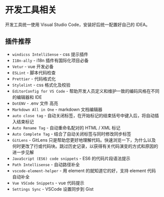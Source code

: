 # 开发工具相关

开发工具统一使用 Visual Studio Code，安装好后统一配置好自己的 IDEA。

## 插件推荐

- `windicss IntelliSense` - css 提示插件
- `I18n-ally` - i18n 插件有国际化项目必备
- `Vetur` - vue 开发必备<Badge text="强制" type="error"/>
- `ESLint` - 脚本代码检查<Badge text="强制" type="error"/>
- `Prettier` - 代码格式化<Badge text="强制" type="error"/>
- `Stylelint` - css 格式化及校验<Badge text="强制" type="error"/>
- `EditorConfig for VS Code` - 帮助开发人员定义和维护一致的编码风格在不同的编辑器和 IDE<Badge text="强制" type="error"/>
- `DotENV` - .env 文件 高亮
- `Markdown All in One` - markdown 文档编辑器
- `auto close tag` - 自动关闭标签，在开始标记的结束括号中键入后，将自动插入结束标记
- `Auto Rename Tag` - 自动重命名配对的 HTML / XML 标记
- `Auto Complete Tag` - 结合了自动关闭标签与同时修改同步标签
- `GitLens` - GitLens 只是帮助您更好地理解代码。快速浏览一下，为什么以及何时更改了行或代码块。跳过历史记录，以获得有关代码演变的方式和原因的进一步见解
- `JavaScript (ES6) code snippets` - ES6 的代码片段语法提示
- `Path Intellisense` - 自动路径补全
- `vscode-element-helper` - 用 element 的就知道它的好，支持 element 代码自动补全
- `Vue VSCode Snippets` - vue 代码提示
- `Settings Sync` - VSCode 设置同步到 Gist
